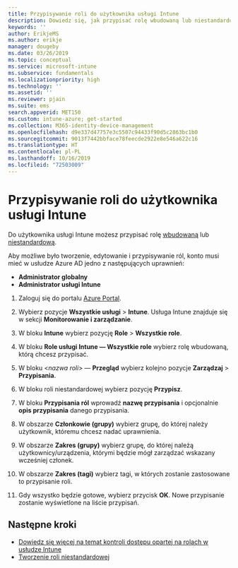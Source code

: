 ```yaml
---
title: Przypisywanie roli do użytkownika usługi Intune
description: Dowiedz się, jak przypisać rolę wbudowaną lub niestandardową do użytkownika w usłudze Microsoft Intune.
keywords: ''
author: ErikjeMS
ms.author: erikje
manager: dougeby
ms.date: 03/26/2019
ms.topic: conceptual
ms.service: microsoft-intune
ms.subservice: fundamentals
ms.localizationpriority: high
ms.technology: ''
ms.assetid: ''
ms.reviewer: pjain
ms.suite: ems
search.appverid: MET150
ms.custom: intune-azure; get-started
ms.collection: M365-identity-device-management
ms.openlocfilehash: d9e337d47757e3c5507c94433f90d5c2863bc1b0
ms.sourcegitcommit: 9013f7442bbface78feecde2922e8e546a622c16
ms.translationtype: HT
ms.contentlocale: pl-PL
ms.lasthandoff: 10/16/2019
ms.locfileid: "72503009"
---
```

# <a name="assign-a-role-to-an-intune-user"></a>Przypisywanie roli do użytkownika usługi Intune

Do użytkownika usługi Intune możesz przypisać rolę [wbudowaną](role-based-access-control.md#built-in-roles) lub [niestandardową](create-custom-role.md).

Aby możliwe było tworzenie, edytowanie i przypisywanie ról, konto musi mieć w usłudze Azure AD jedno z następujących uprawnień:
- **Administrator globalny**
- **Administrator usługi Intune**

1. Zaloguj się do portalu [Azure Portal](https://portal.azure.com).

2. Wybierz pozycje **Wszystkie usługi** > **Intune**. Usługa Intune znajduje się w sekcji **Monitorowanie i zarządzanie**.

3. W bloku **Intune** wybierz pozycję **Role** > **Wszystkie role**.

4. W bloku **Role usługi Intune — Wszystkie role** wybierz rolę wbudowaną, którą chcesz przypisać.

5. W bloku <*nazwa roli*> — **Przegląd** wybierz kolejno pozycje **Zarządzaj** > **Przypisania**.

6. W bloku roli niestandardowej wybierz pozycję **Przypisz**.

7. W bloku **Przypisania ról** wprowadź **nazwę przypisania** i opcjonalnie **opis przypisania** danego przypisania.

8. W obszarze **Członkowie (grupy)** wybierz grupę, do której należy użytkownik, któremu chcesz nadać uprawnienia.

9. W obszarze **Zakres (grupy)** wybierz grupę, do której należą użytkownicy/urządzenia, którymi będzie mógł zarządzać wskazany wcześniej członek.

10. W obszarze **Zakres (tagi)** wybierz tagi, w których zostanie zastosowane to przypisanie roli.

11. Gdy wszystko będzie gotowe, wybierz przycisk **OK**. Nowe przypisanie zostanie wyświetlone na liście przypisań.


## <a name="next-steps"></a>Następne kroki
- [Dowiedz się więcej na temat kontroli dostępu opartej na rolach w usłudze Intune](role-based-access-control.md)
- [Tworzenie roli niestandardowej](create-custom-role.md)
